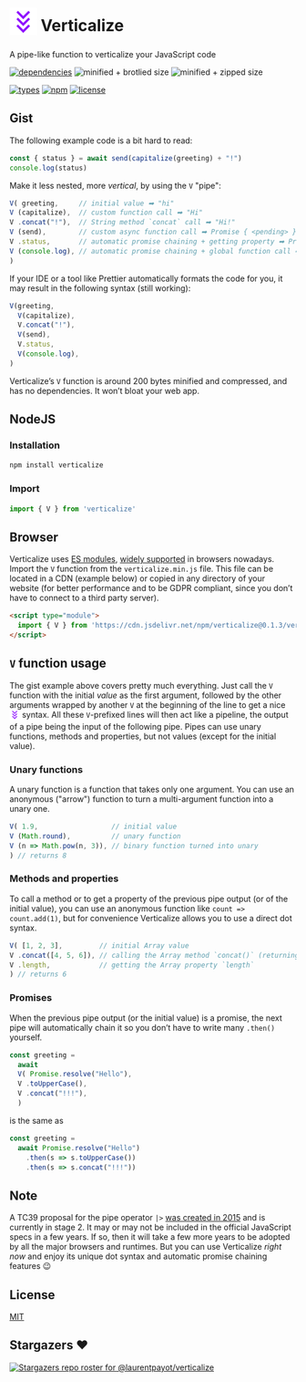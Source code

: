 # <sub><img src="verticalize.svg" alt="triple chevron down" width="48" height="48"></sub> Verticalize

A pipe-like function to verticalize your JavaScript code

<!-- [![dependencies](https://badgen.net/bundlephobia/dependency-count/verticalize)](https://bundlephobia.com/package/verticalize) -->
[![dependencies](https://badgen.net/static/dependencies/None/green)](https://github.com/laurentpayot/verticalize/blob/main/package.json#L56)
![minified + brotlied size](https://badgen.net/static/minified%20brotli/228%20bytes/green)
![minified + zipped size](https://badgen.net/static/minified%20zip/265%20bytes/green)

[![types](https://badgen.net/npm/types/verticalize)](https://github.com/laurentpayot/verticalize/blob/main/index.d.ts)
[![npm](https://badgen.net/npm/v/verticalize)](https://www.npmjs.com/package/verticalize)
[![license](https://badgen.net/github/license/laurentpayot/verticalize)](https://github.com/laurentpayot/verticalize/blob/main/LICENSE)

## Gist

The following example code is a bit hard to read:

```js
const { status } = await send(capitalize(greeting) + "!")
console.log(status)
```

Make it less nested, more *vertical*, by using the `V` "pipe":

```js
V( greeting,     // initial value ➡ "hi"
V (capitalize),  // custom function call ➡ "Hi"
V .concat("!"),  // String method `concat` call ➡ "Hi!"
V (send),        // custom async function call ➡ Promise { <pending> }
V .status,       // automatic promise chaining + getting property ➡ Promise { 200 }
V (console.log), // automatic promise chaining + global function call ➡ logs 200
)
```

If your IDE or a tool like Prettier automatically formats the code for you, it may result in the following syntax (still working):

```js
V(greeting,
  V(capitalize),
  V.concat("!"),
  V(send),
  V.status,
  V(console.log),
)
```

Verticalize’s `V` function is around 200 bytes minified and compressed, and has no dependencies. It won’t bloat your web app.

## NodeJS

### Installation

```bash
npm install verticalize
```

### Import

```js
import { V } from 'verticalize'
```

## Browser

Verticalize uses [ES modules](https://jakearchibald.com/2017/es-modules-in-browsers/), [widely supported](https://caniuse.com/es6-module) in browsers nowadays. Import the `V` function from the `verticalize.min.js` file. This file can be located in a CDN (example below) or copied in any directory of your website (for better performance and to be GDPR compliant, since you don’t have to connect to a third party server).

```html
<script type="module">
  import { V } from 'https://cdn.jsdelivr.net/npm/verticalize@0.1.3/verticalize.min.js'
</script>
```

## `V` function usage

The gist example above covers pretty much everything. Just call the `V` function with the initial *value* as the first argument, followed by the other arguments wrapped by another `V` at the beginning of the line to get a nice <sub><img src="verticalize.svg" alt="triple chevron down" width="18" height="18"></sub> syntax. All these `V`-prefixed lines will then act like a pipeline, the output of a pipe being the input of the following pipe. Pipes can use unary functions, methods and properties, but not values (except for the initial value).

### Unary functions

A unary function is a function that takes only one argument. You can use an anonymous ("arrow") function to turn a multi-argument function into a unary one.

```js
V( 1.9,                  // initial value
V (Math.round),          // unary function
V (n => Math.pow(n, 3)), // binary function turned into unary
) // returns 8
```

### Methods and properties

To call a method or to get a property of the previous pipe output (or of the initial value), you can use an anonymous function like `count => count.add(1)`, but for convenience Verticalize allows you to use a direct dot syntax.

```js
V( [1, 2, 3],         // initial Array value
V .concat([4, 5, 6]), // calling the Array method `concat()` (returning an Array)
V .length,            // getting the Array property `length`
) // returns 6
```

### Promises

When the previous pipe output (or the initial value) is a promise, the next pipe will automatically chain it so you don’t have to write many `.then()` yourself.

```js
const greeting =
  await
  V( Promise.resolve("Hello"),
  V .toUpperCase(),
  V .concat("!!!"),
  )
```
is the same as
```js
const greeting =
  await Promise.resolve("Hello")
    .then(s => s.toUpperCase())
    .then(s => s.concat("!!!"))
```

## Note

A TC39 proposal for the pipe operator `|>` [was created in 2015](https://github.com/tc39/proposal-pipeline-operator/blob/main/HISTORY.md) and is currently in stage 2. It may or may not be included in the official JavaScript specs in a few years. If so, then it will take a few more years to be adopted by all the major browsers and runtimes. But you can use Verticalize *right now* and enjoy its unique dot syntax and automatic promise chaining features :wink:

## License

[MIT](https://github.com/laurentpayot/verticalize/blob/main/LICENSE)

## Stargazers :heart:

[![Stargazers repo roster for @laurentpayot/verticalize](http://reporoster.com/stars/laurentpayot/verticalize)](https://github.com/laurentpayot/verticalize/stargazers)
